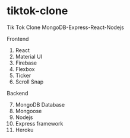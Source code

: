 # tiktok-clone
Tik Tok Clone MongoDB-Express-React-Nodejs

Frontend
1) React
2) Material UI
3) Firebase
4) Flexbox
5) Ticker
6) Scroll Snap

Backend

7) MongoDB Database
8) Mongoose
9) Nodejs
10) Express framework
11) Heroku
